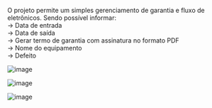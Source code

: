 O projeto permite um simples gerenciamento de garantia e fluxo de eletrônicos. 
Sendo possível informar: <br>
-> Data de entrada <br>
-> Data de saída <br>
-> Gerar termo de garantia com assinatura no formato PDF <br>
-> Nome do equipamento <br>
-> Defeito <br>

![image](https://github.com/user-attachments/assets/4ee172b4-516e-43d2-817d-4c7e3af372d7)

![image](https://github.com/user-attachments/assets/869ea053-3340-4154-b5af-6f1171ab1eb4)

![image](https://github.com/user-attachments/assets/cfb985fe-b9aa-43e8-8903-d00cf96f0d76)
